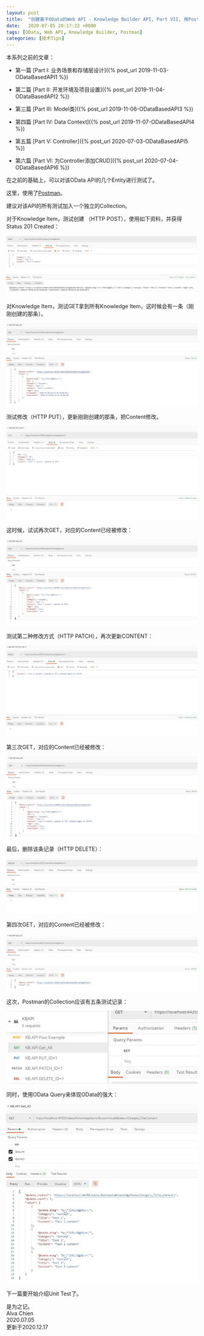 ```yaml
---
layout: post
title:  "创建基于OData的Web API - Knowledge Builder API, Part VII, 用Postman测试"
date:   2020-07-05 20:17:22 +0800
tags: [OData, Web API, Knowledge Builder, Postman]
categories: [技术Tips]
---
```


本系列之前的文章：

- 第一篇 [Part I:  业务场景和存储层设计]({% post_url 2019-11-03-ODataBasedAPI1 %}) 

- 第二篇 [Part II:  开发环境及项目设置]({% post_url 2019-11-04-ODataBasedAPI2 %}) 

- 第三篇 [Part III:  Model类]({% post_url 2019-11-06-ODataBasedAPI3 %}) 

- 第四篇 [Part IV: Data Context]({% post_url 2019-11-07-ODataBasedAPI4 %})

- 第五篇 [Part V: Controller]({% post_url 2020-07-03-ODataBasedAPI5 %}) 

- 第六篇 [Part VI: 为Controller添加CRUD]({% post_url 2020-07-04-ODataBasedAPI6 %}) 


在之前的基础上，可以对该OData API的几个Entity进行测试了。


这里，使用了[Postman](https://www.postman.com/)。


建议对该API的所有测试加入一个独立的Collection。


对于Knowledge Item，测试创建 （HTTP POST），使用如下资料，并获得Status 201 Created：

![Pic](/assets/uploads/2020/07/odata_post.JPG)


对Knowledge Item，测试GET拿到所有Knowledge Item，这时候会有一条（刚刚创建的那条）。

![Pic](/assets/uploads/2020/07/odata_get.JPG)


测试修改（HTTP PUT），更新刚刚创建的那条，把Content修改。

![Pic](/assets/uploads/2020/07/odata_put.JPG)

这时候，试试再次GET，对应的Content已经被修改：

![Pic](/assets/uploads/2020/07/odata_get2.JPG)


测试第二种修改方式（HTTP PATCH），再次更新CONTENT：

![Pic](/assets/uploads/2020/07/odata_patch.JPG)


第三次GET，对应的Content已经被修改：

![Pic](/assets/uploads/2020/07/odata_get3.JPG)


最后，删除该条记录（HTTP DELETE）：

![Pic](/assets/uploads/2020/07/odata_delete.JPG)

第四次GET，对应的Content已经被修改：

![Pic](/assets/uploads/2020/07/odata_get4.JPG)


这次，Postman的Collection应该有五条测试记录：

![Pic](/assets/uploads/2020/07/odata_postman_collection.JPG)


同时，使用OData Query来体现OData的强大：

![Pic](/assets/uploads/2020/07/odata_get5.JPG)

下一篇要开始介绍Unit Test了。


是为之记。   
Alva Chien    
2020.07.05   
更新于2020.12.17   
